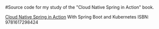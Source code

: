 #Source code for my study of the "Cloud Native Spring in Action" book.


[Cloud Native Spring in Action](./doc/2023-Cloud-Native-Spring-in-Action.epub)
With Spring Boot and Kubernetes
ISBN: 9781617298424

